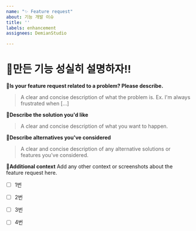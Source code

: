 ```yaml
---
name: "✨ Feature request"
about: 기능 개발 이슈
title: ''
labels: enhancement
assignees: DemianStudio

---
```


# 📌만든 기능 성실히 설명하자!!

**🚀Is your feature request related to a problem? Please describe.**
>A clear and concise description of what the problem is. Ex. I'm always frustrated when [...]

**🚀Describe the solution you'd like**
>A clear and concise description of what you want to happen.

**🚀Describe alternatives you've considered**
>A clear and concise description of any alternative solutions or features you've considered.

**🚀Additional context**
Add any other context or screenshots about the feature request here.

- [ ] 1번

- [ ] 2번

- [ ] 3번

- [ ] 4번
